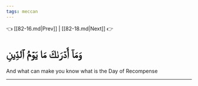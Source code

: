 ```yaml
---
tags: meccan
---
```


👈 [[82-16.md|Prev]] | [[82-18.md|Next]] 👉

# وَمَآ أَدۡرَىٰكَ مَا يَوۡمُ ٱلدِّينِ

And what can make you know what is the Day of Recompense

---


